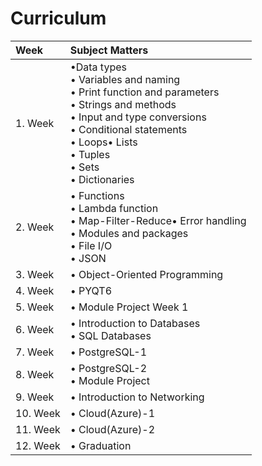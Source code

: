 # Curriculum

| Week         | Subject Matters          |
|:------------- |:------------- |
| 1. Week      |•Data types<br>• Variables and naming<br>• Print function and parameters<br>• Strings and methods<br>• Input and type conversions<br>• Conditional statements<br>• Loops• Lists<br>• Tuples<br>• Sets<br>• Dictionaries| 
| 2. Week      |• Functions<br>• Lambda function <br>• Map-Filter-Reduce• Error handling<br>• Modules and packages<br>• File I/O<br>• JSON|
| 3. Week      |• Object-Oriented Programming|
| 4. Week      |• PYQT6|
| 5. Week      |• Module Project Week 1 |
| 6. Week      |• Introduction to Databases<br>• SQL Databases|
| 7. Week      |• PostgreSQL-1|
| 8. Week      |• PostgreSQL-2<br>• Module Project|
| 9. Week      |• Introduction to Networking|
| 10. Week     |• Cloud(Azure)-1|
| 11. Week     |• Cloud(Azure)-2|
| 12. Week     |• Graduation|


